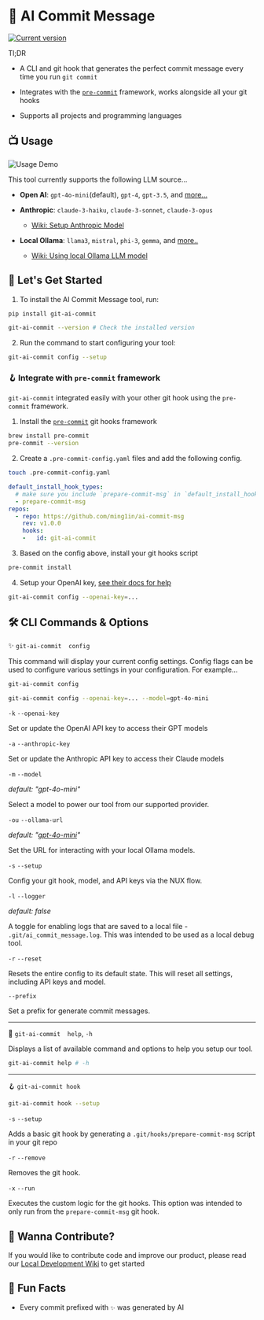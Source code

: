 # 🤖 AI Commit Message

<a href="https://pypi.org/project/git-ai-commit"><img src="https://img.shields.io/pypi/v/git-ai-commit" alt="Current version"></a>

Tl;DR

- A CLI and git hook that generates the perfect commit message every time you run `git commit`

- Integrates with the [`pre-commit`](https://pre-commit.com/) framework, works alongside all your git hooks

- Supports all projects and programming languages

## 📺 Usage

![Usage Demo](assets/videos/ai-commit-msg.gif)

This tool currently supports the following LLM source...

- **Open AI**: `gpt-4o-mini`(default), `gpt-4`, `gpt-3.5`, and [more...](https://github.com/ming1in/ai-commit-msg/blob/a1e62be64c1f877bfa26c45d2d61508f94504ec0/ai_commit_msg/utils/models.py#L1)

- **Anthropic**: `claude-3-haiku`, `claude-3-sonnet`, `claude-3-opus`
  - [Wiki: Setup Anthropic Model](./wiki/anthropic.md)

- **Local Ollama**: `llama3`, `mistral`, `phi-3`, `gemma`, and [more..](https://github.com/ming1in/ai-commit-msg/blob/a1e62be64c1f877bfa26c45d2d61508f94504ec0/ai_commit_msg/utils/models.py#L1)
  - [Wiki: Using local Ollama LLM model](./wiki/ollama.md)

## 🚀 Let's Get Started

1. To install the AI Commit Message tool, run:

```bash
pip install git-ai-commit

git-ai-commit --version # Check the installed version 
```

2. Run the command to start configuring your tool:

```bash
git-ai-commit config --setup
```

### 🪝 Integrate with `pre-commit` framework

`git-ai-commit` integrated easily with your other git hook using the `pre-commit` framework.

1. Install the [`pre-commit`](https://pre-commit.com/) git hooks framework

```bash
brew install pre-commit
pre-commit --version 
```

2. Create a `.pre-commit-config.yaml` files and add the following config.

```bash
touch .pre-commit-config.yaml 
```

```yaml
default_install_hook_types: 
  # make sure you include `prepare-commit-msg` in `default_install_hook_types`
  - prepare-commit-msg
repos:
  - repo: https://github.com/ming1in/ai-commit-msg
    rev: v1.0.0
    hooks:
    -   id: git-ai-commit
```

3. Based on the config above, install your git hooks script

```bash
pre-commit install 
```

4. Setup your OpenAI key, [see their docs for help](https://platform.openai.com/docs/quickstart)

```bash
git-ai-commit config --openai-key=...
```

## 🛠️ CLI Commands & Options

✨ `git-ai-commit  config`

This command will display your current config settings. Config flags can be used to configure various settings in your configuration. For example...

```bash
git-ai-commit config

git-ai-commit config --openai-key=... --model=gpt-4o-mini
```
  
`-k` `--openai-key`

Set or update the OpenAI API key to access their GPT models

`-a` `--anthropic-key`

Set or update the Anthropic API key to access their Claude models

`-m` `--model`

*default:  "gpt-4o-mini"*

Select a model to power our tool from our supported provider.

`-ou` `--ollama-url`

*default:  "[gpt-4o-mini](http://localhost:11434/api/chat)"*

Set the URL for interacting with your local Ollama models.

`-s` `--setup`

Config your git hook, model, and API keys via the NUX flow.

`-l` `--logger`

*default:  false*

A toggle for enabling logs that are saved to a local file - `.git/ai_commit_message.log`. This was intended to be used as a local debug tool.

`-r` `--reset`

Resets the entire config to its default state. This will reset all settings, including API keys and model.

`--prefix`

Set a prefix for generate commit messages.

---

📌 `git-ai-commit  help`, `-h`

Displays a list of available command and options to help you setup our tool.

```bash
git-ai-commit help # -h
```

---
🪝 `git-ai-commit hook`

```bash
git-ai-commit hook --setup
```

`-s` `--setup`

Adds a basic git hook by generating a `.git/hooks/prepare-commit-msg` script in your git repo

`-r` `--remove`

Removes the git hook.

`-x` `--run`

Executes the custom logic for the git hooks. This option was intended to only run from the `prepare-commit-msg` git hook.

## 🤝 Wanna Contribute?

If you would like to contribute code and improve our product, please read our
[Local Development Wiki](./wiki/local_development.md) to get started

## 🎉 Fun Facts

- Every commit prefixed with `✨` was generated by AI

